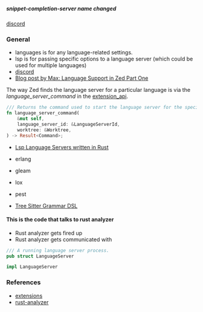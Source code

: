 
##### snippet-completion-server name changed

[discord](https://discord.com/channels/869392257814519848/873293828805771284/1254682833486610514)

### General

- languages is for any language-related settings.
- lsp is for passing specific options to a language server (which could be used for multiple languages)
- [discord](https://discord.com/channels/869392257814519848/873293828805771284/1245827506532257862)
- [Blog post by Max: Language Support in Zed Part One](https://zed.dev/blog/language-extensions-part-1)

The way Zed finds the language server for a particular language is via the *language_server_command*
in the
[extension_api](https://github.com/zed-industries/zed/blob/main/crates/extension_api/src/extension_api.rs).

```rust
/// Returns the command used to start the language server for the specified language.
fn language_server_command(
    &mut self,
    language_server_id: &LanguageServerId,
    worktree: &Worktree,
) -> Result<Command>;
```

- [Lsp Language Servers written in Rust](https://microsoft.github.io/language-server-protocol/implementors/servers/)
- erlang
- gleam
- lox
- pest

- [Tree Sitter Grammar DSL](https://tree-sitter.github.io/tree-sitter/creating-parsers#the-grammar-dsl)

#### This is the code that talks to rust analyzer

- Rust analyzer gets fired up
- Rust analyzer gets communicated with

```rust
/// A running language server process.
pub struct LanguageServer

impl LanguageServer
```

### References
- [extensions](./extension.md)
- [rust-analyzer](./rustanalyzer.md)
